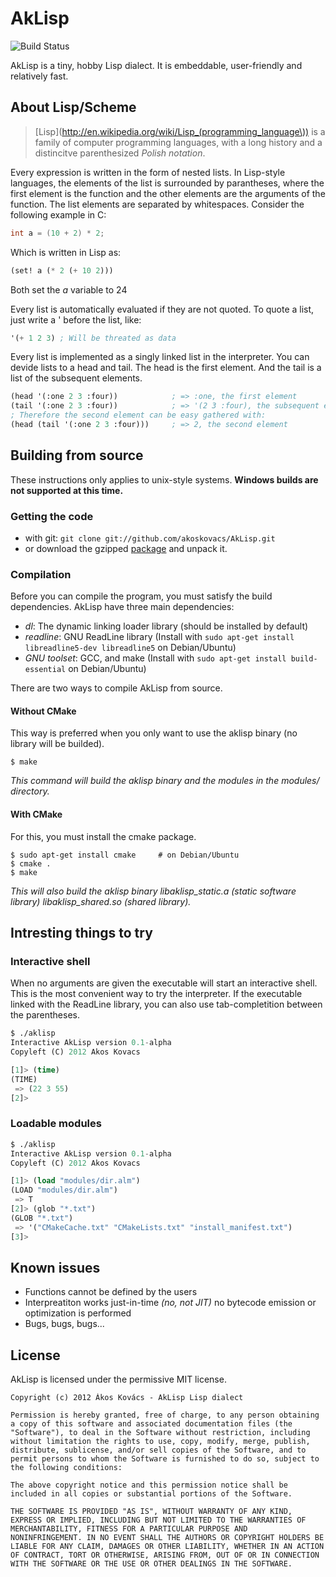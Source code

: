 # AkLisp
![Build Status](https://secure.travis-ci.org/akoskovacs/AkLisp.png)

AkLisp is a tiny, hobby Lisp dialect. It is embeddable, user-friendly and relatively fast.

## About Lisp/Scheme
> [Lisp](http://en.wikipedia.org/wiki/Lisp_(programming_language\)) is a family of computer programming languages, with a long history and a distincitve parenthesized *Polish notation*.

Every expression is written in the form of nested lists. In Lisp-style languages, the elements of the list is surrounded by parantheses, where the first element is the function and the other elements are the arguments of the function. The list elements are separated by whitespaces. Consider the following example in C:
```c
int a = (10 + 2) * 2;
```
Which is written in Lisp as:
```lisp
(set! a (* 2 (+ 10 2)))
```
Both set the *a* variable to 24

Every list is automatically evaluated if they are not quoted. To quote a list, just write a \' before the list, like:
```lisp
'(+ 1 2 3) ; Will be threated as data
```
Every list is implemented as a singly linked list in the interpreter. You can devide lists to a head and tail. The head is the first element. And the tail is a list of the subsequent elements.
```lisp
(head '(:one 2 3 :four))            ; => :one, the first element
(tail '(:one 2 3 :four))            ; => '(2 3 :four), the subsequent elements
; Therefore the second element can be easy gathered with:
(head (tail '(:one 2 3 :four)))     ; => 2, the second element
```

## Building from source
These instructions only applies to unix-style systems. **Windows builds are not supported at this time.**
### Getting the code
 * with git: `git clone git://github.com/akoskovacs/AkLisp.git`
 * or download the gzipped [package](https://github.com/akoskovacs/AkLisp/archive/master.tar.gz) and unpack it.

### Compilation
Before you can compile the program, you must satisfy the build dependencies. AkLisp have three main dependencies:
 * *dl*: The dynamic linking loader library (should be installed by default)
 * *readline*: GNU ReadLine library (Install with `sudo apt-get install libreadline5-dev libreadline5` on Debian/Ubuntu)
 * *GNU toolset*: GCC, and make (Install with `sudo apt-get install build-essential` on Debian/Ubuntu)

There are two ways to compile AkLisp from source.
#### Without CMake
This way is preferred when you only want to use the aklisp binary (no library will be builded).
```
$ make
```
*This command will build the aklisp binary and the modules in the modules/ directory.*

#### With CMake
For this, you must install the cmake package.
```
$ sudo apt-get install cmake     # on Debian/Ubuntu
$ cmake .
$ make
```
*This will also build the aklisp binary libaklisp_static.a (static software library) libaklisp_shared.so (shared library).*

## Intresting things to try
### Interactive shell
When no arguments are given the executable will start an interactive shell. This is the most convenient way to try the interpreter. If the executable linked with the ReadLine library, you can also use tab-completition between the parentheses.
```lisp
$ ./aklisp
Interactive AkLisp version 0.1-alpha
Copyleft (C) 2012 Akos Kovacs

[1]> (time)
(TIME)
 => (22 3 55)
[2]> 
```

### Loadable modules
```lisp
$ ./aklisp
Interactive AkLisp version 0.1-alpha
Copyleft (C) 2012 Akos Kovacs

[1]> (load "modules/dir.alm")
(LOAD "modules/dir.alm")
 => T
[2]> (glob "*.txt")
(GLOB "*.txt")
 => '("CMakeCache.txt" "CMakeLists.txt" "install_manifest.txt")
[3]> 
```

## Known issues
  * Functions cannot be defined by the users
  * Interpreatiton works just-in-time *\(no, not JIT\)* no bytecode emission or optimization is performed
  * Bugs, bugs, bugs...

## License
AkLisp is licensed under the permissive MIT license.
```
Copyright (c) 2012 Ákos Kovács - AkLisp Lisp dialect

Permission is hereby granted, free of charge, to any person obtaining
a copy of this software and associated documentation files (the
"Software"), to deal in the Software without restriction, including
without limitation the rights to use, copy, modify, merge, publish,
distribute, sublicense, and/or sell copies of the Software, and to
permit persons to whom the Software is furnished to do so, subject to
the following conditions:

The above copyright notice and this permission notice shall be
included in all copies or substantial portions of the Software.

THE SOFTWARE IS PROVIDED "AS IS", WITHOUT WARRANTY OF ANY KIND, 
EXPRESS OR IMPLIED, INCLUDING BUT NOT LIMITED TO THE WARRANTIES OF
MERCHANTABILITY, FITNESS FOR A PARTICULAR PURPOSE AND
NONINFRINGEMENT. IN NO EVENT SHALL THE AUTHORS OR COPYRIGHT HOLDERS BE
LIABLE FOR ANY CLAIM, DAMAGES OR OTHER LIABILITY, WHETHER IN AN ACTION
OF CONTRACT, TORT OR OTHERWISE, ARISING FROM, OUT OF OR IN CONNECTION
WITH THE SOFTWARE OR THE USE OR OTHER DEALINGS IN THE SOFTWARE.
```

